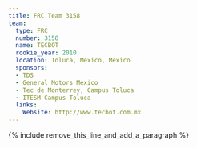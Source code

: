 ```yaml
---
title: FRC Team 3158
team:
  type: FRC
  number: 3158
  name: TECBOT
  rookie_year: 2010
  location: Toluca, Mexico, Mexico
  sponsors:
  - TDS
  - General Motors Mexico
  - Tec de Monterrey, Campus Toluca
  - ITESM Campus Toluca
  links:
    Website: http://www.tecbot.com.mx
---
```


{% include remove_this_line_and_add_a_paragraph %}